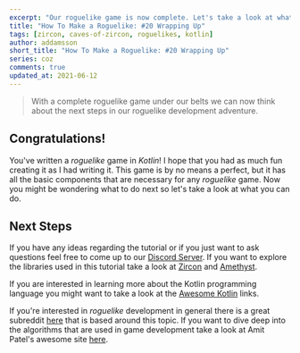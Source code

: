```yaml
---
excerpt: "Our roguelike game is now complete. Let's take a look at what we can do next!"
title: "How To Make a Roguelike: #20 Wrapping Up"
tags: [zircon, caves-of-zircon, roguelikes, kotlin]
author: addamsson
short_title: "How To Make a Roguelike: #20 Wrapping Up"
series: coz
comments: true
updated_at: 2021-06-12
---
```


> With a complete roguelike game under our belts we can now think about the next steps in our roguelike development adventure.

## Congratulations!

You've written a *roguelike* game in *Kotlin*! I hope that you had as much fun creating it as I had writing it. This game is by no means a perfect, but it has all the basic components that are necessary for any *roguelike* game. Now you might be wondering what to do next so let's take a look at what you can do.

## Next Steps

If you have any ideas regarding the tutorial or if you just want to ask questions feel free to come up to our [Discord Server](https://discord.com/invite/vSNgvBh). If you want to explore the libraries used in this tutorial take a look at [Zircon](/projects/zircon/) and [Amethyst](https://github.com/Hexworks/amethyst).

If you are interested in learning more about the Kotlin programming language you might want to take a look at the [Awesome Kotlin](https://kotlin.link/) links.

If you're interested in *roguelike* development in general there is a great subreddit [here](https://www.reddit.com/r/roguelikedev/) that is based around this topic. If you want to dive deep into the algorithms that are used in game development take a look at Amit Patel's awesome site [here](https://www.redblobgames.com/).

